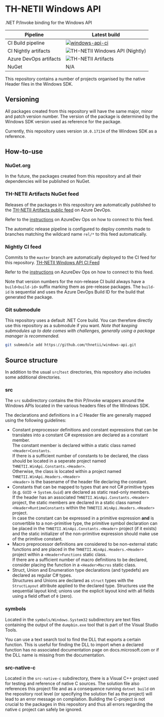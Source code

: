 # TH-NETII Windows API

.NET P/Invoke binding for the Windows API

|Pipeline|Latest build|
|-|-|
|CI Build pipeline|[![windows-api-ci](https://dev.azure.com/thnetii/windows-api/_apis/build/status/windows-api-ci?branchName=master)](https://dev.azure.com/thnetii/windows-api/_build/latest?definitionId=7&branchName=master)|
|CI Nightly artifacts|![TH-NETII Windows API (Nightly)](https://vsrm.dev.azure.com/thnetii/_apis/public/Release/badge/23392c0f-994a-4dc0-8d9a-82ed7d31a77d/1/2)|
|Azure DevOps artifacts|![TH-NETII Artifacts](https://vsrm.dev.azure.com/thnetii/_apis/public/Release/badge/23392c0f-994a-4dc0-8d9a-82ed7d31a77d/1/1)|
|NuGet|N/A|

This repository contains a number of projects organised by the native Header 
files in the Windows SDK.

## Versioning

All packages created from this repository will have the same major, minor and
patch version number. The version of the package is determined by the Windows
SDK version used as reference for the package.

Currently, this repository uses version `10.0.17134` of the Windows SDK as
a reference.

## How-to-use

### NuGet.org

In the future, the packages created from this repository and all their 
dependencies will be published on NuGet.

### TH-NETII Artifacts NuGet feed

Releases of the packages in this respository are automatically published to
the [TH-NETII Artifacts public feed](https://dev.azure.com/thnetii/artifacts/_packaging?_a=feed&feed=public)
on Azure DevOps.

Refer to the [instructions](https://dev.azure.com/thnetii/artifacts/_packaging?_a=connect&feed=public) 
on AzureDev Ops on how to connect to this feed.

The automatic release pipeline is configured to deploy commits made to branches
matching the wildcard name `rel/*` to this feed automatically.

### Nightly CI feed

Commits to the `master` branch are automatically deployed to the CI feed for
this repository. [TH-NETII Windows API CI Feed](https://dev.azure.com/thnetii/windows-api/_packaging?_a=feed&feed=windows-api-ci)

Refer to the [instructions](https://dev.azure.com/thnetii/windows-api/_packaging?_a=connect&feed=windows-api-ci) 
on AzureDev Ops on how to connect to this feed.

Note that version numbers for the non-release CI build always have a `build<build-id>`
suffix marking them as pre-release packages. The `build-id` is sequential and
uses the Azure DevOps Build ID for the build that generated the package.

### Git submodule

This repository uses a default .NET Core build. You can therefore directly
use this repository as a submodule if you want. *Note that keeping submodules up
to date comes with challenges, generally using a package manager is recommended.*

``` sh
git submodule add https://github.com/thnetii/windows-api.git
```

## Source structure

In addition to the usual `src`/`test` directories, this repository also 
includes some additional directories.

### src

The `src` subdirectory contains the thin P/Invoke wrappers around the 
Windows APIs located in the various headers files of the Windows SDK.

The declarations and definitions in a C Header file are generally mapped using
the following guidelines:

* Constant preprocessor definitions and constant expressions that can be
  translates into a constant C# expression are declared as a constant member.  
  The constant member is declared within a static class named `<Header>Constants`.  
  If there is a sufficient number of constants to be declared, the class should
  be located in a seperate project named `THNETII.WinApi.Constants.<Header>`.  
  Otherwise, the class is located within a project named `THNETII.WinApi.Headers.<Header>`  
  `<Header>` is the basename of the header file
  declaring the constant.
* Constants that can be mapped to types that are not C# primitive types (e.g.
  `GUID` &rightarrow; `System.Guid`) are declared as static read-only members.  
  If the header has an associated `THNETII.WinApi.Constants.<Header>` project,
  the static members are declared in a static class named
  `<Header>RuntimeConstants` within the `THNETII.WinApi.Headers.<Header>`
  project.  
  In case the constant can be expressed in a primitive expression **and** is
  convertible to a non-primitive type, the primitive symbol declaration can be
  placed in the `THNETII.WinApi.Constants.<Header>` project (if it exists) and
  the static initializer of the non-primitive expression should make use of the
  primitive constant.
* Macro preprocessor definitions are considered to be non-external static
  functions and are placed in the `THNETII.WinApi.Headers.<Header>` project
  within a `<Header>Functions` static class.  
  If there are a sufficient number of macro definitions to be declared,
  consider placing the function in a `<Header>Macros` static class.
* Struct, Union and Enumeration type declarations (and typedefs) are declared as
  regular C# types.  
  Structures and Unions are declared as `struct` types with the `StructLayout`
  attribute applied to the declared type. Structures use the sequential layout
  kind; unions use the explicit layout kind with all fields using a field offset
  of `0` (zero).

### symbols

Located in the `symbols/Windows.System32` subdirectory are text files
containing the output of the `dumpbin.exe` tool that is part of the
Visual Studio Tools.

You can use a text search tool to find the DLL that exports a certain function.
This is useful for finding the DLL to import when a declared function has no
associated documentation page on docs.microsoft.com or if the DLL name is
missing from the documentation.

### src-native-c

Located in the `src-native-c` subdirectory, there is a Visual C++ project
used for testing and reference of native C sources. The solution file also
references this project file and as a consequence running `dotnet build` on
the repository root level (or specifying the solution fiel as the project) will 
lead to an error message on compilation. Building the C-project is not crucial
to the packages in this repository and thus all errors regarding the native c
project can safely be ignored.
